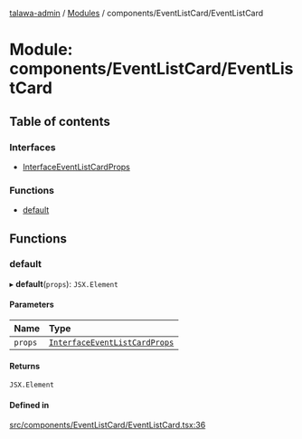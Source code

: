 [talawa-admin](../README.md) / [Modules](../modules.md) / components/EventListCard/EventListCard

# Module: components/EventListCard/EventListCard

## Table of contents

### Interfaces

- [InterfaceEventListCardProps](../interfaces/components_EventListCard_EventListCard.InterfaceEventListCardProps.md)

### Functions

- [default](components_EventListCard_EventListCard.md#default)

## Functions

### default

▸ **default**(`props`): `JSX.Element`

#### Parameters

| Name | Type |
| :------ | :------ |
| `props` | [`InterfaceEventListCardProps`](../interfaces/components_EventListCard_EventListCard.InterfaceEventListCardProps.md) |

#### Returns

`JSX.Element`

#### Defined in

[src/components/EventListCard/EventListCard.tsx:36](https://github.com/GlenDsza/talawa-admin/blob/d3cbd1e/src/components/EventListCard/EventListCard.tsx#L36)
